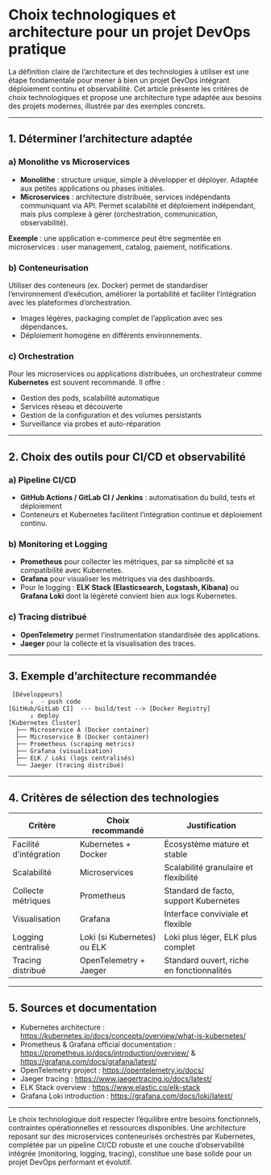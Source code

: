 # Choix technologiques et architecture pour un projet DevOps pratique

La définition claire de l’architecture et des technologies à utiliser est une étape fondamentale pour mener à bien un projet DevOps intégrant déploiement continu et observabilité. Cet article présente les critères de choix technologiques et propose une architecture type adaptée aux besoins des projets modernes, illustrée par des exemples concrets.

---

## 1. Déterminer l’architecture adaptée

### a) Monolithe vs Microservices

- **Monolithe** : structure unique, simple à développer et déployer. Adaptée aux petites applications ou phases initiales.  
- **Microservices** : architecture distribuée, services indépendants communiquant via API. Permet scalabilité et déploiement indépendant, mais plus complexe à gérer (orchestration, communication, observabilité).

**Exemple** : une application e-commerce peut être segmentée en microservices : user management, catalog, paiement, notifications.

### b) Conteneurisation

Utiliser des conteneurs (ex. Docker) permet de standardiser l’environnement d’exécution, améliorer la portabilité et faciliter l’intégration avec les plateformes d’orchestration.

- Images légères, packaging complet de l’application avec ses dépendances.  
- Déploiement homogène en différents environnements.

### c) Orchestration

Pour les microservices ou applications distribuées, un orchestrateur comme **Kubernetes** est souvent recommandé. Il offre :

- Gestion des pods, scalabilité automatique  
- Services réseau et découverte  
- Gestion de la configuration et des volumes persistants  
- Surveillance via probes et auto-réparation

---

## 2. Choix des outils pour CI/CD et observabilité

### a) Pipeline CI/CD

- **GitHub Actions / GitLab CI / Jenkins** : automatisation du build, tests et déploiement  
- Conteneurs et Kubernetes facilitent l’intégration continue et déploiement continu.

### b) Monitoring et Logging

- **Prometheus** pour collecter les métriques, par sa simplicité et sa compatibilité avec Kubernetes.  
- **Grafana** pour visualiser les métriques via des dashboards.  
- Pour le logging : **ELK Stack (Elasticsearch, Logstash, Kibana)** ou **Grafana Loki** dont la légèreté convient bien aux logs Kubernetes.

### c) Tracing distribué

- **OpenTelemetry** permet l’instrumentation standardisée des applications.  
- **Jaeger** pour la collecte et la visualisation des traces.

---

## 3. Exemple d’architecture recommandée

```plaintext
 [Développeurs]
      ↓  - push code  
[GitHub/GitLab CI]  --- build/test --> [Docker Registry]  
      ↓ deploy  
[Kubernetes Cluster]  
  ├── Microservice A (Docker container)  
  ├── Microservice B (Docker container)  
  ├── Prometheus (scraping metrics)  
  ├── Grafana (visualisation)  
  ├── ELK / Loki (logs centralisés)  
  └── Jaeger (tracing distribué)
```

---

## 4. Critères de sélection des technologies

| Critère                 | Choix recommandé                      | Justification                     |
|-------------------------|-------------------------------------|---------------------------------|
| Facilité d’intégration   | Kubernetes + Docker                  | Écosystème mature et stable      |
| Scalabilité             | Microservices                       | Scalabilité granulaire et flexibilité |
| Collecte métriques       | Prometheus                         | Standard de facto, support Kubernetes |
| Visualisation            | Grafana                           | Interface conviviale et flexible |
| Logging centralisé       | Loki (si Kubernetes) ou ELK         | Loki plus léger, ELK plus complet |
| Tracing distribué        | OpenTelemetry + Jaeger               | Standard ouvert, riche en fonctionnalités |

---

## 5. Sources et documentation

- Kubernetes architecture : https://kubernetes.io/docs/concepts/overview/what-is-kubernetes/  
- Prometheus & Grafana official documentation : https://prometheus.io/docs/introduction/overview/ & https://grafana.com/docs/grafana/latest/  
- OpenTelemetry project : https://opentelemetry.io/docs/  
- Jaeger tracing : https://www.jaegertracing.io/docs/latest/  
- ELK Stack overview : https://www.elastic.co/elk-stack  
- Grafana Loki introduction : https://grafana.com/docs/loki/latest/  

---

Le choix technologique doit respecter l’équilibre entre besoins fonctionnels, contraintes opérationnelles et ressources disponibles. Une architecture reposant sur des microservices conteneurisés orchestrés par Kubernetes, complétée par un pipeline CI/CD robuste et une couche d’observabilité intégrée (monitoring, logging, tracing), constitue une base solide pour un projet DevOps performant et évolutif.